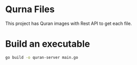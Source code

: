 # Qurna Files

This project has Quran images with Rest API to get each file.

# Build an executable

```sh
go build -o quran-server main.go
```
